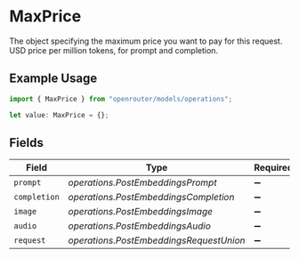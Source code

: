 # MaxPrice

The object specifying the maximum price you want to pay for this request. USD price per million tokens, for prompt and completion.

## Example Usage

```typescript
import { MaxPrice } from "openrouter/models/operations";

let value: MaxPrice = {};
```

## Fields

| Field                                   | Type                                    | Required                                | Description                             |
| --------------------------------------- | --------------------------------------- | --------------------------------------- | --------------------------------------- |
| `prompt`                                | *operations.PostEmbeddingsPrompt*       | :heavy_minus_sign:                      | N/A                                     |
| `completion`                            | *operations.PostEmbeddingsCompletion*   | :heavy_minus_sign:                      | N/A                                     |
| `image`                                 | *operations.PostEmbeddingsImage*        | :heavy_minus_sign:                      | N/A                                     |
| `audio`                                 | *operations.PostEmbeddingsAudio*        | :heavy_minus_sign:                      | N/A                                     |
| `request`                               | *operations.PostEmbeddingsRequestUnion* | :heavy_minus_sign:                      | N/A                                     |